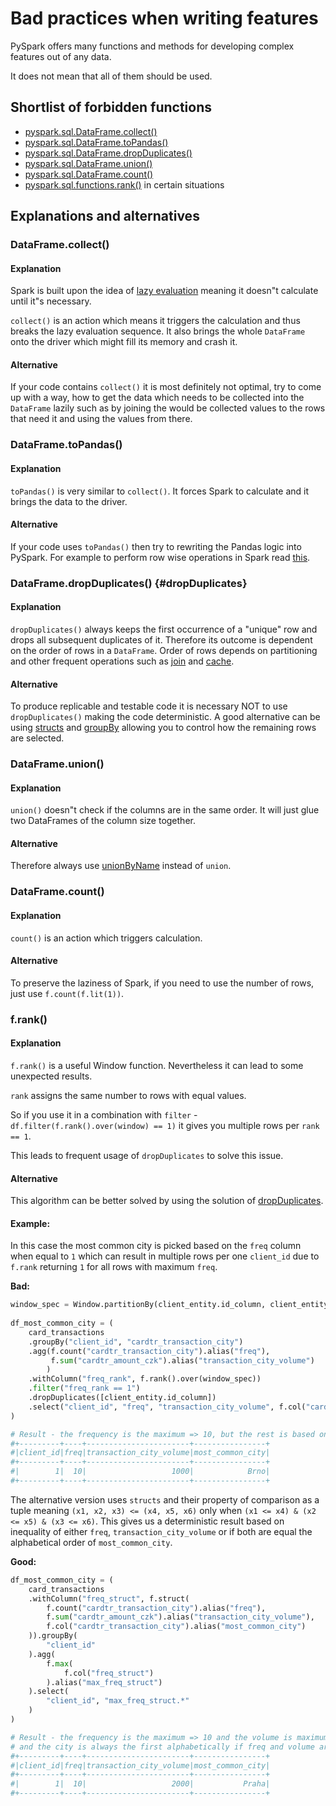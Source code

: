 # Bad practices when writing features

PySpark offers many functions and methods for developing complex features out of any data.

It does not mean that all of them should be used.

## Shortlist of forbidden functions

- [pyspark.sql.DataFrame.collect()](https://spark.apache.org/docs/latest/api/python/reference/api/pyspark.sql.DataFrame.collect.html)
- [pyspark.sql.DataFrame.toPandas()](https://spark.apache.org/docs/latest/api/python/reference/api/pyspark.sql.DataFrame.toPandas.html)
- [pyspark.sql.DataFrame.dropDuplicates()](https://spark.apache.org/docs/latest/api/python/reference/api/pyspark.sql.DataFrame.dropDuplicates.html)
- [pyspark.sql.DataFrame.union()](https://spark.apache.org/docs/latest/api/python/reference/api/pyspark.sql.DataFrame.union.html)
- [pyspark.sql.DataFrame.count()](https://spark.apache.org/docs/latest/api/python/reference/api/pyspark.sql.DataFrame.count.html)
- [pyspark.sql.functions.rank()](https://spark.apache.org/docs/latest/api/python/reference/api/pyspark.sql.functions.rank.html) in certain situations

## Explanations and alternatives

### DataFrame.collect()

#### Explanation

Spark is built upon the idea of [lazy evaluation](https://en.wikipedia.org/wiki/Lazy_evaluation#:~:text=In%20programming%20language%20theory%2C%20lazy,avoids%20repeated%20evaluations%20(sharing).) meaning it doesn"t calculate until it"s necessary.

`collect()` is an action which means it triggers the calculation and thus breaks the lazy evaluation sequence.
It also brings the whole `DataFrame` onto the driver which might fill its memory and crash it.

#### Alternative

If your code contains `collect()` it is most definitely not optimal, try to come up with a way, how to get the data which needs to be collected
into the `DataFrame` lazily such as by joining the would be collected values to the rows that need it and using the values from there.

### DataFrame.toPandas()

#### Explanation

`toPandas()` is very similar to `collect()`. It forces Spark to calculate and it brings the data to the driver.

#### Alternative

If your code uses `toPandas()` then try to rewriting the Pandas logic into PySpark. For example to perform row wise operations in Spark read [this](https://www.datasciencemadesimple.com/row-wise-mean-sum-minimum-and-maximum-in-pyspark/).

### DataFrame.dropDuplicates() {#dropDuplicates}

#### Explanation

`dropDuplicates()` always keeps the first occurrence of a "unique" row and drops all subsequent duplicates of it.
Therefore its outcome is dependent on the order of rows in a `DataFrame`. Order of rows depends on partitioning and other
frequent operations such as [join](https://spark.apache.org/docs/latest/api/python/reference/api/pyspark.sql.DataFrame.join.html) and [cache](https://spark.apache.org/docs/latest/api/python/reference/api/pyspark.sql.DataFrame.cache.html).

#### Alternative

To produce replicable and testable code it is necessary NOT to use `dropDuplicates()` making the code deterministic.
A good alternative can be using [structs](https://spark.apache.org/docs/latest/api/python/reference/api/pyspark.sql.functions.struct.html)
and [groupBy](https://spark.apache.org/docs/latest/api/python/reference/api/pyspark.sql.DataFrame.groupBy.html) allowing you to control how the remaining rows are selected.

### DataFrame.union()

#### Explanation

`union()` doesn"t check if the columns are in the same order.
It will just glue two DataFrames of the column size together.

#### Alternative

Therefore always use [unionByName](https://spark.apache.org/docs/latest/api/python/reference/api/pyspark.sql.DataFrame.unionByName.html) instead of `union`.

### DataFrame.count()

#### Explanation

`count()` is an action which triggers calculation.

#### Alternative

To preserve the laziness of Spark, if you need to use the number of rows, just use `f.count(f.lit(1))`.

### f.rank()

#### Explanation

`f.rank()` is a useful Window function. Nevertheless it can lead to some unexpected results.

`rank` assigns the same number to rows with equal values.

So if you use it in a combination with `filter` - `df.filter(f.rank().over(window) == 1)` it gives you multiple rows per `rank == 1`.

This leads to frequent usage of `dropDuplicates` to solve this issue.

#### Alternative

This algorithm can be better solved by using the solution of [dropDuplicates](#dropDuplicates).

#### Example:

In this case the most common city is picked based on the `freq` column when equal to `1` which can result in multiple rows per one `client_id`
due to `f.rank` returning `1` for all rows with maximum `freq`.

__Bad:__
```python
window_spec = Window.partitionBy(client_entity.id_column, client_entity.time_column).orderBy(f.col("freq").desc())
  
df_most_common_city = (
    card_transactions
    .groupBy("client_id", "cardtr_transaction_city")
    .agg(f.count("cardtr_transaction_city").alias("freq"),
         f.sum("cardtr_amount_czk").alias("transaction_city_volume")
        )
    .withColumn("freq_rank", f.rank().over(window_spec))
    .filter("freq_rank == 1")
    .dropDuplicates([client_entity.id_column])
    .select("client_id", "freq", "transaction_city_volume", f.col("cardtr_transaction_city").alias("most_common_city"))
)

# Result - the frequency is the maximum => 10, but the rest is based on the order of the rows 
#+---------+----+-----------------------+----------------+
#|client_id|freq|transaction_city_volume|most_common_city|
#+---------+----+-----------------------+----------------+
#|        1|  10|                   1000|            Brno|
#+---------+----+-----------------------+----------------+
```

The alternative version uses `structs` and their property of comparison as a tuple meaning `(x1, x2, x3) <= (x4, x5, x6)` only when `(x1 <= x4) & (x2 <= x5) & (x3 <= x6)`.
This gives us a deterministic result based on inequality of either `freq`, `transaction_city_volume` or if both are equal the alphabetical order of `most_common_city`.

__Good:__
```python
df_most_common_city = (
    card_transactions
    .withColumn("freq_struct", f.struct(
        f.count("cardtr_transaction_city").alias("freq"),
        f.sum("cardtr_amount_czk").alias("transaction_city_volume"),
        f.col("cardtr_transaction_city").alias("most_common_city")
    )).groupBy(
        "client_id"
    ).agg(
        f.max(
            f.col("freq_struct")
        ).alias("max_freq_struct")
    ).select(
        "client_id", "max_freq_struct.*"
    )
)

# Result - the frequency is the maximum => 10 and the volume is maximum 
# and the city is always the first alphabetically if freq and volume are equal
#+---------+----+-----------------------+----------------+
#|client_id|freq|transaction_city_volume|most_common_city|
#+---------+----+-----------------------+----------------+
#|        1|  10|                   2000|           Praha|
#+---------+----+-----------------------+----------------+
```
